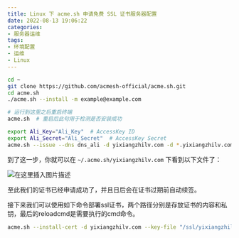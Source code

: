 ```yaml
---
title: Linux 下 acme.sh 申请免费 SSL 证书服务器配置
date: 2022-08-13 19:06:22
categories:
- 服务器运维
tags:
- 环境配置
- 运维
- Linux
---
```


```bash
cd ~
git clone https://github.com/acmesh-official/acme.sh.git
cd acme.sh
./acme.sh --install -m example@example.com

# 运行到这里之后重启终端
acme.sh  # 重启后此句用于检测是否安装成功

export Ali_Key="Ali_Key"  # AccessKey ID
export Ali_Secret="Ali_Secret"  # AccessKey Secret
acme.sh --issue --dns dns_ali -d yixiangzhilv.com -d *.yixiangzhilv.com  # 申请的域名，我这里申请了通配符
```

到了这一步，你就可以在 `~/.acme.sh/yixiangzhilv.com` 下看到以下文件了：

![在这里插入图片描述](https://cdn.yixiangzhilv.com/images/e7ba7eb193fd805e4c8900e370c79004.png)

至此我们的证书已经申请成功了，并且日后会在证书过期前自动续签。

接下来我们可以使用如下命令部署ssl证书，两个路径分别是存放证书的内容和私钥，最后的reloadcmd是需要执行的cmd命令。

```bash
acme.sh --install-cert -d yixiangzhilv.com --key-file "/ssl/yixiangzhilv.com/key.pem" --fullchain-file "/ssl/yixiangzhilv.com/cert.pem" --reloadcmd "service nginx force-reload"
```


